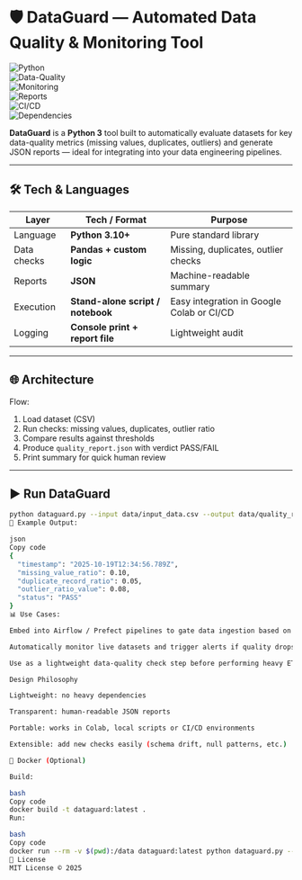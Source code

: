 # 🛡️ DataGuard — Automated Data Quality & Monitoring Tool  
![Python](https://img.shields.io/badge/Python-3.10%2B-blue.svg?logo=python&logoColor=white)  
![Data-Quality](https://img.shields.io/badge/Data%20Quality-Checker-FF5252?logo=data:image)  
![Monitoring](https://img.shields.io/badge/Monitoring-Tool-4CAF50?logo=monitor)  
![Reports](https://img.shields.io/badge/Reports-JSON-2196F3?logo=json)  
![CI/CD](https://img.shields.io/badge/CI/CD-Ready-2088FF?logo=githubactions)  
![Dependencies](https://img.shields.io/badge/Dependencies-None-green?logo=python)

**DataGuard** is a **Python 3** tool built to automatically evaluate datasets for key data-quality metrics (missing values, duplicates, outliers) and generate JSON reports — ideal for integrating into your data engineering pipelines.

------

## 🛠 Tech & Languages

| Layer        | Tech / Format                     | Purpose                                        |
|--------------|----------------------------------|------------------------------------------------|
| Language     | **Python 3.10+**                 | Pure standard library                          |
| Data checks  | **Pandas + custom logic**        | Missing, duplicates, outlier checks            |
| Reports      | **JSON**                         | Machine-readable summary                        |
| Execution    | **Stand-alone script / notebook**| Easy integration in Google Colab or CI/CD      |
| Logging      | **Console print + report file**  | Lightweight audit                               |

---

## 🌐 Architecture

Flow:  
1. Load dataset (CSV)  
2. Run checks: missing values, duplicates, outlier ratio  
3. Compare results against thresholds  
4. Produce `quality_report.json` with verdict PASS/FAIL  
5. Print summary for quick human review  

---

## ▶️ Run DataGuard

```bash
python dataguard.py --input data/input_data.csv --output data/quality_report.json
🧪 Example Output:

json
Copy code
{
  "timestamp": "2025-10-19T12:34:56.789Z",
  "missing_value_ratio": 0.10,
  "duplicate_record_ratio": 0.05,
  "outlier_ratio_value": 0.08,
  "status": "PASS"
}
📊 Use Cases:

Embed into Airflow / Prefect pipelines to gate data ingestion based on quality

Automatically monitor live datasets and trigger alerts if quality drops

Use as a lightweight data-quality check step before performing heavy ETL

Design Philosophy

Lightweight: no heavy dependencies

Transparent: human-readable JSON reports

Portable: works in Colab, local scripts or CI/CD environments

Extensible: add new checks easily (schema drift, null patterns, etc.)

🐳 Docker (Optional)

Build:

bash
Copy code
docker build -t dataguard:latest .
Run:

bash
Copy code
docker run --rm -v $(pwd):/data dataguard:latest python dataguard.py --input /data/data/input_data.csv
📄 License
MIT License © 2025

